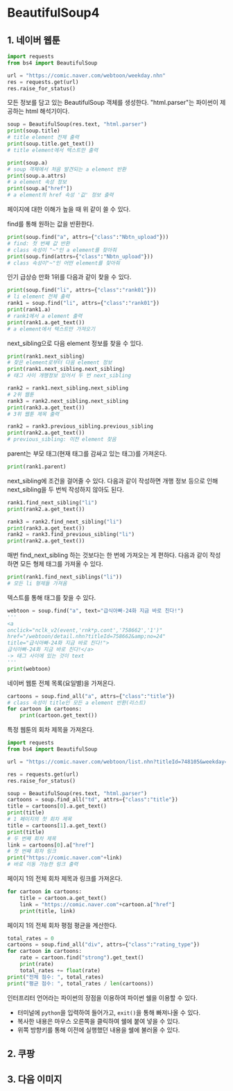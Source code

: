 # BeautifulSoup4

## 1. 네이버 웹툰

```python
import requests
from bs4 import BeautifulSoup

url = "https://comic.naver.com/webtoon/weekday.nhn"
res = requests.get(url)
res.raise_for_status()
```

모든 정보를 담고 있는 BeautifulSoup 객체를 생성한다. "html.parser"는 파이썬이 제공하는 html 해석기이다.
```python
soup = BeautifulSoup(res.text, "html.parser")
print(soup.title) 
# title element 전체 출력
print(soup.title.get_text())
# title element에서 텍스트만 출력

print(soup.a)
# soup 객체에서 처음 발견되는 a element 반환
print(soup.a.attrs)
# a element 속성 정보
print(soup.a["href"])
# a element의 href 속성 '값' 정보 출력
```
페이지에 대한 이해가 높을 때 위 같이 쓸 수 있다.

find를 통해 원하는 값을 반환한다.
```python
print(soup.find("a", attrs={"class":"Nbtn_upload"}))
# find: 첫 번째 값 반환
# class 속성이 "~"인 a element를 찾아줘
print(soup.find(attrs={"class":"Nbtn_upload"}))
# class 속성이"~"인 어떤 element를 찾아줘
```
인기 급상승 만화 1위를 다음과 같이 찾을 수 있다.
```python
print(soup.find("li", attrs={"class":"rank01"}))
# li element 전체 출력
rank1 = soup.find("li", attrs={"class":"rank01"})
print(rank1.a)
# rank1에서 a element 출력
print(rank1.a.get_text())
# a element에서 텍스트만 가져오기
```
next_sibling으로 다음 element 정보를 찾을 수 있다.
```python
print(rank1.next_sibling)
# 찾은 element로부터 다음 element 정보
print(rank1.next_sibling.next_sibling)
# 태그 사이 개행정보 있어서 두 번 next_sibling

rank2 = rank1.next_sibling.next_sibling
# 2위 웹툰
rank3 = rank2.next_sibling.next_sibling
print(rank3.a.get_text())
# 3위 웹툰 제목 출력

rank2 = rank3.previous_sibling.previous_sibling
print(rank2.a.get_text())
# previous_sibling: 이전 element 찾음
```
parent는 부모 태그(현재 태그를 감싸고 있는 태그)를 가져온다.
```python
print(rank1.parent)
```

next_sibling에 조건을 걸어줄 수 있다. 다음과 같이 작성하면 개행 정보 등으로 인해 next_sibling을 두 번씩 작성하지 않아도 된다.
```python
rank1.find_next_sibling("li")
print(rank2.a.get_text())

rank3 = rank2.find_next_sibling("li")
print(rank3.a.get_text())
rank2 = rank3.find_previous_sibling("li")
print(rank2.a.get_text())
```

매번 find_next_sibling 하는 것보다는 한 번에 가져오는 게 편하다. 다음과 같이 작성하면 모든 형제 태그를 가져올 수 있다. 
```python
print(rank1.find_next_siblings("li"))
# 모든 li 형제들 가져옴
```

텍스트를 통해 태그를 찾을 수 있다.
```python
webtoon = soup.find("a", text="급식아빠-24화 지금 바로 친다!")
'''
<a 
onclick="nclk_v2(event,'rnk*p.cont','758662','1')" 
href="/webtoon/detail.nhn?titleId=758662&amp;no=24" 
title="급식아빠-24화 지금 바로 친다!">
급식아빠-24화 지금 바로 친다!</a>
-> 태그 사이에 있는 것이 text
'''
print(webtoon)
```

네이버 웹툰 전체 목록(요일별)을 가져온다.
```python
cartoons = soup.find_all("a", attrs={"class":"title"})
# class 속성이 title인 모든 a element 반환(리스트)
for cartoon in cartoons:
    print(cartoon.get_text())
```

특정 웹툰의 회차 제목을 가져온다.
```python
import requests
from bs4 import BeautifulSoup

url = "https://comic.naver.com/webtoon/list.nhn?titleId=748105&weekday=sun"

res = requests.get(url)
res.raise_for_status()

soup = BeautifulSoup(res.text, "html.parser")
cartoons = soup.find_all("td", attrs={"class":"title"})
title = cartoons[0].a.get_text()
print(title)
# 1 페이지의 첫 회차 제목
title = cartoons[1].a.get_text()
print(title)
# 두 번째 회차 제목
link = cartoons[0].a["href"]
# 첫 번째 회차 링크 
print("https://comic.naver.com"+link)
# 바로 이동 가능한 링크 출력
```

페이지 1의 전체 회차 제목과 링크를 가져온다.
```python
for cartoon in cartoons:
    title = cartoon.a.get_text()
    link = "https://comic.naver.com"+cartoon.a["href"]
    print(title, link)
```

페이지 1의 전체 회차 평점 평균을 계산한다.
```python
total_rates = 0
cartoons = soup.find_all("div", attrs={"class":"rating_type"})
for cartoon in cartoons:
    rate = cartoon.find("strong").get_text()
    print(rate)
    total_rates += float(rate)
print("전체 점수: ", total_rates)
print("평균 점수: ", total_rates / len(cartoons))
```

인터프리터 언어라는 파이썬의 장점을 이용하여 파이썬 쉘을 이용할 수 있다.
* 터미널에 `python`을 입력하여 들어가고, `exit()`을 통해 빠져나올 수 있다.
* 복사한 내용은 마우스 오른쪽을 클릭하여 쉘에 붙여 넣을 수 있다.
* 위쪽 방향키를 통해 이전에 실행했던 내용을 쉘에 불러올 수 있다.

## 2. 쿠팡

## 3. 다음 이미지